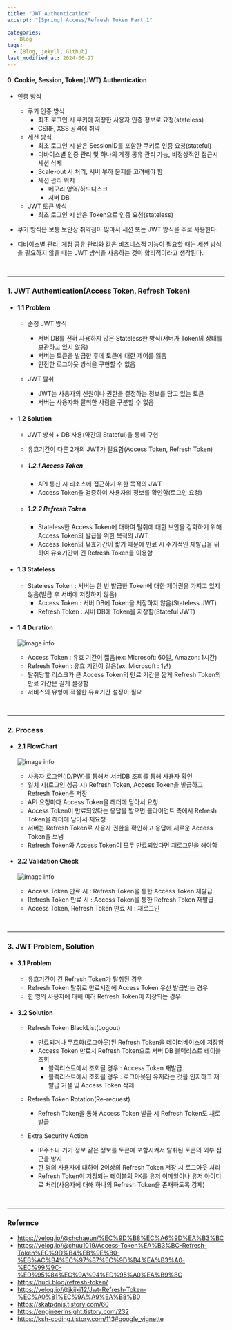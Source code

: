```yaml
---
title: "JWT Authentication"
excerpt: "[Spring] Access/Refresh Token Part 1"

categories:
  - Blog
tags:
  - [Blog, jekyll, Github]
last_modified_at: 2024-06-27
---
```


#### 0. Cookie, Session, Token(JWT) Authentication

- 인증 방식
  - 쿠키 인증 방식
    - 최초 로그인 시 쿠키에 저장한 사용자 인증 정보로 요청(stateless)
    - CSRF, XSS 공격에 취약
  - 세션 방식
    - 최초 로그인 시 받은 SessionID를 포함한 쿠키로 인증 요청(stateful)
    - 디바이스별 인증 관리 및 하나의 계정 공유 관리 가능, 비정상적인 접근시 세션 삭제
    - Scale-out 시 처리, 서버 부하 문제를 고려해야 함
    - 세션 관리 위치
      - 메모리 영역/하드디스크
      - 서버 DB
  - JWT 토큰 방식
    - 최초 로그인 시 받은 Token으로 인증 요청(stateless)

- 쿠키 방식은 보통 보안상 취약점이 많아서 세션 또는 JWT 방식을 주로 사용한다. 
- 디바이스별 관리, 계정 공유 관리와 같은 비즈니스적 기능이 필요할 때는 세션 방식을 필요하지 않을 때는 JWT 방식을 사용하는 것이 합리적이라고 생각된다.

<br />

---

### 1. JWT Authentication(Access Token, Refresh Token)

- #### 1.1 Problem
  - 순정 JWT 방식
    - 서버 DB를 전혀 사용하지 않은 Stateless한 방식(서버가 Token의 상태를 보관하고 있지 않음)
    - 서버는 토큰을 발급한 후에 토큰에 대한 제어를 잃음
    - 안전한 로그아웃 방식을 구현할 수 없음
    
  - JWT 탈취
    - JWT는 사용자의 신원이나 권한을 결정하는 정보를 담고 있는 토큰
    - 서버는 사용자와 탈취한 사람을 구분할 수 없음

- #### 1.2 Solution

  - JWT 방식 + DB 사용(약간의 Stateful)을 통해 구현
  - 유효기간이 다른 2개의 JWT가 필요함(Access Token, Refresh Token)

  - ##### 1.2.1 Access Token

    - API 통신 시 리소스에 접근하기 위한 목적의 JWT
    - Access Token을 검증하여 사용자의 정보를 확인함(로그인 요청)

  - ##### 1.2.2 Refresh Token

    - Stateless한 Access Token에 대하여 탈취에 대한 보안을 강화하기 위해 Access Token의 발급을 위한 목적의 JWT
    - Access Token의 유효기간이 짧기 때문에 만료 시 주기적인 재발급을 위하여 유효기간이 긴 Refresh Token을 이용함


- #### 1.3 Stateless

  - Stateless Token : 서버는 한 번 발급한 Token에 대한 제어권을 가지고 있지 않음(발급 후 서버에 저장하지 않음)
    - Access Token : 서버 DB에 Token을 저장하지 않음(Stateless JWT)
    - Refresh Token : 서버 DB에 Token을 저장함(Stateful JWT)

- #### 1.4 Duration

  ![image info](/assets/img/staticRefreshToken.png)
  <img src="/assets/img/staticRefreshToken.png" alt="" width="0" height="0">

  - Access Token : 유효 기간이 짧음(ex: Microsoft: 60일, Amazon: 1시간)
  - Refresh Token : 유효 기간이 길음(ex: Microsoft : 1년)
  - 탈취당할 리스크가 큰 Access Token의 만료 기간을 짧게 Refresh Token의 만료 기간은 길게 설정함
  - 서비스의 유형에 적절한 유효기간 설정이 필요

<br />

---

### 2. Process


  - #### 2.1 FlowChart

    ![image info](/assets/img/JWTProcess.png)
    <img src="/assets/img/JWTProcess.png" alt="" width="0" height="0">

    - 사용자 로그인(ID/PW)를 통해서 서버DB 조회를 통해 사용자 확인
    - 일치 시(로그인 성공 시) Refresh Token, Access Token을 발급하고 Refresh Token은 저장
    - API 요청마다 Access Token을 헤더에 담아서 요청
    - Access Token이 만료되었다는 응답을 받으면 클라이언트 측에서 Refresh Token을 헤더에 담아서 재요청
    - 서버는 Refresh Token로 사용자 권한을 확인하고 응답에 새로운 Access Token을 보냄
    - Refresh Token와 Access Token이 모두 만료되었다면 재로그인을 해야함


  - #### 2.2 Validation Check

    ![image info](/assets/img/JWTLogic.png)
    <img src="/assets/img/JWTLogic.png" alt="" width="0" height="0">

    - Access Token 만료 시 : Refresh Token을 통한 Access Token 재발급
    - Refresh Token 만료 시 : Access Token을 통한 Refresh Token 재발급
    - Access Token, Refresh Token 만료 시 : 재로그인

<br />

---


### 3. JWT Problem, Solution

- #### 3.1 Problem

  - 유효기간이 긴 Refresh Token가 탈취된 경우
  - Refresh Token 탈취로 만료시점에 Access Token 우선 발급받는 경우
  - 한 명의 사용자에 대해 여러 Refresh Token이 저장되는 경우

- #### 3.2 Solution

  - Refresh Token BlackList(Logout)
    - 만료되거나 무효화(로그아웃)된 Refresh Token을 데이터베이스에 저장함
    - Access Token 만료시 Refresh Token으로 서버 DB 블랙리스트 테이블 조회
      - 블랙리스트에서 조회될 경우 : Access Token 재발급
      - 블랙리스트에서 조회될 경우 : 로그아웃된 유저라는 것을 인지하고 재발급 거절 및 Access Token 삭제

  - Refresh Token Rotation(Re-request)
    - Refresh Token을 통해 Access Token 발급 시 Refresh Token도 새로 발급

  - Extra Security Action
    - IP주소나 기기 정보 같은 정보를 토큰에 포함시켜서 탈취된 토큰의 외부 접근을 방지
    - 한 명의 사용자에 대하여 2이상의 Refresh Token 저장 시 로그아웃 처리
    - Refresh Token이 저장되는 테이블의 PK를 유저 이메일이나 유저 아이디로 처리(사용자에 대해 하나의 Refresh Token을 존재하도록 강제)

<br />

---
### Refernce

- https://velog.io/@chchaeun/%EC%9D%B8%EC%A6%9D%EA%B3%BC
- https://velog.io/@chuu1019/Access-Token%EA%B3%BC-Refresh-Token%EC%9D%B4%EB%9E%80-%EB%AC%B4%EC%97%87%EC%9D%B4%EA%B3%A0-%EC%99%9C-%ED%95%84%EC%9A%94%ED%95%A0%EA%B9%8C
- https://hudi.blog/refresh-token/
- https://velog.io/@jkijki12/Jwt-Refresh-Token-%EC%A0%81%EC%9A%A9%EA%B8%B0
- https://skatpdnjs.tistory.com/60
- https://engineerinsight.tistory.com/232
- https://ksh-coding.tistory.com/113#google_vignette